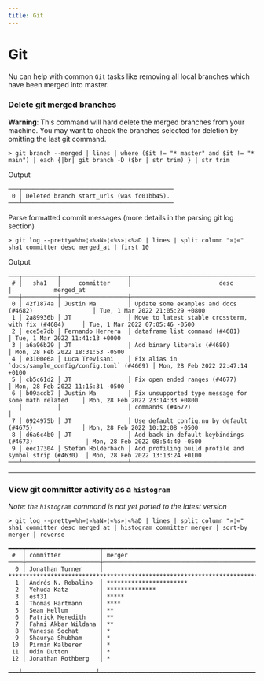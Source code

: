 ```yaml
---
title: Git
---
```


# Git

Nu can help with common `Git` tasks like removing all local branches which have been merged into master.

### Delete git merged branches

**Warning**: This command will hard delete the merged branches from your machine. You may want to check the branches selected for deletion by omitting the last git command.

```shell
> git branch --merged | lines | where ($it != "* master" and $it != "* main") | each {|br| git branch -D ($br | str trim) } | str trim
```

Output

```
───┬───────────────────────────────────────────
 0 │ Deleted branch start_urls (was fc01bb45).
───┴───────────────────────────────────────────
```

Parse formatted commit messages (more details in the parsing git log section)

```shell
> git log --pretty=%h»¦«%aN»¦«%s»¦«%aD | lines | split column "»¦«" sha1 committer desc merged_at | first 10
```

Output

```
───┬──────────┬───────────────────┬───────────────────────────────────────────────────────┬─────────────────────────────────
 # │   sha1   │     committer     │                         desc                          │            merged_at
───┼──────────┼───────────────────┼───────────────────────────────────────────────────────┼─────────────────────────────────
 0 │ 42f1874a │ Justin Ma         │ Update some examples and docs (#4682)                 │ Tue, 1 Mar 2022 21:05:29 +0800
 1 │ 2a89936b │ JT                │ Move to latest stable crossterm, with fix (#4684)     │ Tue, 1 Mar 2022 07:05:46 -0500
 2 │ ece5e7db │ Fernando Herrera  │ dataframe list command (#4681)                        │ Tue, 1 Mar 2022 11:41:13 +0000
 3 │ a6a96b29 │ JT                │ Add binary literals (#4680)                           │ Mon, 28 Feb 2022 18:31:53 -0500
 4 │ e3100e6a │ Luca Trevisani    │ Fix alias in `docs/sample_config/config.toml` (#4669) │ Mon, 28 Feb 2022 22:47:14 +0100
 5 │ cb5c61d2 │ JT                │ Fix open ended ranges (#4677)                         │ Mon, 28 Feb 2022 11:15:31 -0500
 6 │ b09acdb7 │ Justin Ma         │ Fix unsupported type message for some math related    │ Mon, 28 Feb 2022 23:14:33 +0800
   │          │                   │ commands (#4672)                                      │
 7 │ 0924975b │ JT                │ Use default_config.nu by default (#4675)              │ Mon, 28 Feb 2022 10:12:08 -0500
 8 │ d6a6c4b0 │ JT                │ Add back in default keybindings (#4673)               │ Mon, 28 Feb 2022 08:54:40 -0500
 9 │ eec17304 │ Stefan Holderbach │ Add profiling build profile and symbol strip (#4630)  │ Mon, 28 Feb 2022 13:13:24 +0100
───┴──────────┴───────────────────┴───────────────────────────────────────────────────────┴─────────────────────────────────
```

---

### View git committer activity as a `histogram`

_Note: the `histogram` command is not yet ported to the latest version_

```shell
> git log --pretty=%h»¦«%aN»¦«%s»¦«%aD | lines | split column "»¦«" sha1 committer desc merged_at | histogram committer merger | sort-by merger | reverse
```

```
━━━━┯━━━━━━━━━━━━━━━━━━━━━┯━━━━━━━━━━━━━━━━━━━━━━━━━━━━━━━━━━━━━━━━━━━━━━━━━━━━━━━━━━━━━━━━━━━━━━━━━━━━━━━━━━━━━━━━━━━━━━━━━━━━━━
 #  │ committer           │ merger
────┼─────────────────────┼──────────────────────────────────────────────────────────────────────────────────────────────────────
  0 │ Jonathan Turner     │ ****************************************************************************************************
  1 │ Andrés N. Robalino  │ ***********************
  2 │ Yehuda Katz         │ **************
  3 │ est31               │ *****
  4 │ Thomas Hartmann     │ ****
  5 │ Sean Hellum         │ **
  6 │ Patrick Meredith    │ **
  7 │ Fahmi Akbar Wildana │ **
  8 │ Vanessa Sochat      │ *
  9 │ Shaurya Shubham     │ *
 10 │ Pirmin Kalberer     │ *
 11 │ Odin Dutton         │ *
 12 │ Jonathan Rothberg   │ *
 ━━━┷━━━━━━━━━━━━━━━━━━━━━┷━━━━━━━━━━━━━━━━━━━━━━━━━━━━━━━━━━━━━━━━━━━━━━━━━━━━━━━━━━━━━━━━━━━━━━━━━━━━━━━━━━━━━━━━━━━━━━━━━━━━━━
```
